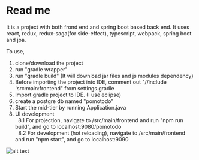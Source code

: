 # Read me

It is a project with both frond end and spring boot based back end.  It uses react, redux, redux-saga(for side-effect), typescript, webpack, spring boot and jpa. 

To use,
 1. clone/download the project
 2. run "gradle wrapper" 
 3. run "gradle build" (It will download jar files and js modules dependency)
 4. Before importing the project into IDE,  comment out "//include 'src:main:frontend" from settings.gradle
 5. Import gradle project to IDE. (I use eclipse)
 6. create a postgre db named "pomotodo"
 7. Start the mid-tier by running Application.java
 8. UI development <br />
&nbsp;&nbsp;8.1 For projection, navigate to /src/main/frontend and run "npm run build", and go to localhost:9080/pomotodo <br />
&nbsp;&nbsp;8.2 For development (hot reloading),  navigate to /src/main/frontend and run "npm start", and go to localhost:9090 <br />

![alt text](https://imgur.com/2ezIhcW.png)
